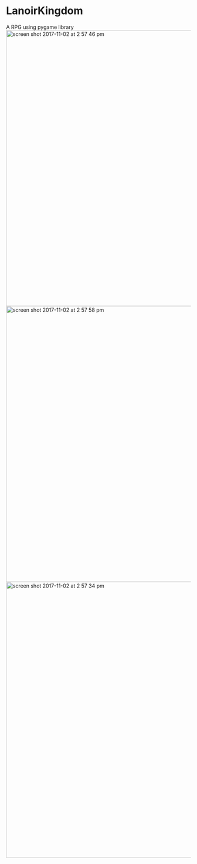 # LanoirKingdom
A RPG using pygame library
<img width="752" alt="screen shot 2017-11-02 at 2 57 46 pm" src="https://user-images.githubusercontent.com/21322866/32353779-1c10e524-bfe4-11e7-8d60-90b2640d5aa7.png">
<img width="752" alt="screen shot 2017-11-02 at 2 57 58 pm" src="https://user-images.githubusercontent.com/21322866/32353780-1c30a2b0-bfe4-11e7-8de3-4e36f08188a2.png">
<img width="752" alt="screen shot 2017-11-02 at 2 57 34 pm" src="https://user-images.githubusercontent.com/21322866/32353781-1c481936-bfe4-11e7-8c7d-f5a1c43033e6.png">
